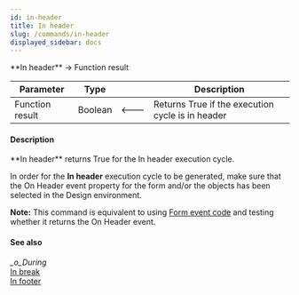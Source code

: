 ```yaml
---
id: in-header
title: In header
slug: /commands/in-header
displayed_sidebar: docs
---
```


<!--REF #_command_.In header.Syntax-->**In header**  -> Function result<!-- END REF-->
<!--REF #_command_.In header.Params-->
| Parameter | Type |  | Description |
| --- | --- | --- | --- |
| Function result | Boolean | &#x1F850; | Returns True if the execution cycle is in header |

<!-- END REF-->

#### Description 

<!--REF #_command_.In header.Summary-->**In header** returns True for the In header execution cycle.<!-- END REF--> 

In order for the **In header** execution cycle to be generated, make sure that the On Header event property for the form and/or the objects has been selected in the Design environment.

**Note:** This command is equivalent to using [Form event code](form-event-code.md) and testing whether it returns the On Header event.

#### See also 

*\_o\_During*  
[In break](in-break.md)  
[In footer](in-footer.md)  